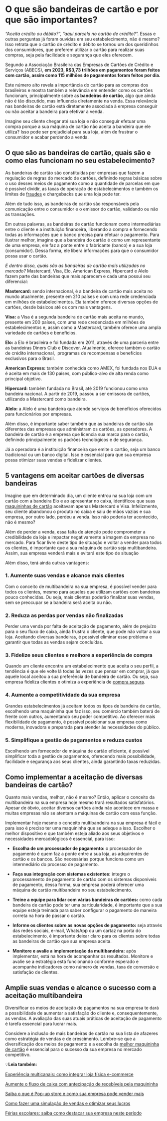 # O que são bandeiras de cartão e por que são importantes?

*“Aceita crédito ou débito?”, “aqui parcela no cartão de crédito?”.* Essas e outras perguntas já foram ouvidas em seu estabelecimento, não é mesmo? Isso retrata que o cartão de crédito e débito se tornou um dos queridinhos dos consumidores, que preferem utilizar o cartão para realizar suas compras, seja pela facilidade e segurança que eles oferecem.

Segundo a Associação Brasileira das Empresas de Cartões de Crédito e Serviços (ABECS), **em 2023, R$3,73 trilhões em pagamentos foram feitos com cartão, assim como 115 milhões de pagamentos foram feitos por dia.**

Este número alto revela a importância do cartão para as compras dos brasileiros e mostra também a relevância em entender como os cartões funcionam, principalmente sobre as **bandeiras de cartão**, algo que ainda não é tão discutido, mas influencia diretamente na venda. Essa relevância nas bandeiras de cartão está diretamente associada à empresa conseguir ou não aceitar a bandeira para efetivar a venda.

Imagine seu cliente chegar até sua loja e não conseguir efetuar uma compra porque a sua máquina de cartão não aceita a bandeira que ele utiliza? Isso pode ser prejudicial para sua loja, além de frustrar o consumidor e acabar perdendo a venda.

## O que são as bandeiras de cartão, quais são e como elas funcionam no seu estabelecimento?

As bandeiras de cartão são constituídas por empresas que fazem a regulação de regras do mercado de cartões, definindo regras básicas sobre o uso desses meios de pagamento como a quantidade de parcelas em que é possível dividir, as taxas de operação de estabelecimentos e também os limites de [fraudes](https://meubolso.mercadopago.com.br/proteger-loja-de-fraudes-maquininha-de-cartao) e chargebacks que uma loja pode ter.

Além de tudo isso, as bandeiras de cartão são responsáveis pela comunicação entre o consumidor e o emissor do cartão, validando ou não as transações.

Em outras palavras, as bandeiras de cartão funcionam como intermediárias entre o cliente e a instituição financeira, liberando a compra e fornecendo todas as informações que o banco precisa para efetuar o pagamento. Para ilustrar melhor, imagine que a bandeira do cartão é como um representante de uma empresa, ele faz a ponte entre o fabricante (banco) e a sua loja (consumidor). Dessa forma, ele libera informações para que o consumidor possa usar o cartão.

*E dentro disso, quais são as bandeiras de cartão mais utilizadas no mercado?* Mastercard, Visa, Elo, American Express, Hipercard e Alelo fazem parte das bandeiras que mais aparecem e cada uma possui seu diferencial:

**Mastercard:** sendo internacional, é a bandeira de cartão mais aceita no mundo atualmente, presente em 210 países e com uma rede credenciada em milhões de estabelecimentos. Ela também oferece diversas opções de cartões, desde básicos até os com mais vantagens. 

**Visa:** a Visa é a segunda bandeira de cartão mais aceita no mundo, presente em 200 países, com uma rede credenciada em milhões de estabelecimentos e, assim como a Mastercard, também oferece uma ampla variedade de cartões e benefícios. 

**Elo:** a Elo é brasileira e foi fundada em 2011, através de uma parceria entre as bandeiras Diners Club e Discover. Atualmente, oferece também o cartão de crédito internacional,  programas de recompensas e benefícios exclusivos para o Brasil.  

**American Express:** também conhecida como AMEX, foi fundada nos EUA e é aceita em mais de 130 países, com público-alvo de alta renda como principal objetivo. 

**Hipercard:** também fundada no Brasil, até 2019 funcionou como uma bandeira nacional. A partir de 2019, passou a ser emissora de cartões, utilizando a Mastercard como bandeira. 

**Alelo:** a Alelo é uma bandeira que atende serviços de benefícios oferecidos para funcionários por empresas. 

Além disso, é importante saber também que as bandeiras de cartão são diferentes das empresas que administram os cartões, as operadores. A bandeira de cartão é a empresa que licencia sua marca para o cartão, definindo principalmente os padrões tecnológicos e de segurança.

Já a operadora é a instituição financeira que emite o cartão, seja um banco tradicional ou um banco digital. Isso é essencial para que sua empresa possa otimizar suas vendas e fidelizar clientes.

## 5 vantagens em aceitar cartões de diversas bandeiras

Imagine que em determinado dia, um cliente entrou na sua loja com um cartão com a bandeira Elo e ao apresentar no caixa, identificou que suas [maquininhas de cartão](https://meubolso.mercadopago.com.br/contabilidade-empresarial-impacto-maquininhas-de-cartao) aceitavam apenas Mastercard e Visa. Infelizmente, seu cliente abandonou o produto no caixa e saiu de mãos vazias e sua empresa, por outro lado, perdeu a venda. Isso não poderia ter acontecido, não é mesmo?

Além de perder a venda, essa falta de atenção pode comprometer a credibilidade da loja e impactar negativamente a imagem da empresa no mercado. Para ficar livre deste tipo de situação e voltar a vender para todos os clientes, é importante que a sua máquina de cartão seja multibandeira. Assim, sua empresa venderá mais e evitará este tipo de situação

Além disso, terá ainda outras vantagens:

### 1. Aumente suas vendas e alcance mais clientes

Com o conceito de multibandeira na sua empresa, é possível vender para todos os clientes, mesmo para aqueles que utilizam cartões com bandeiras pouco conhecidas. Ou seja, mais clientes poderão finalizar suas vendas, sem se preocupar se a bandeira será aceita ou não.

### 2. Reduza as perdas por vendas não finalizadas

Perder uma venda por falta de aceitação de pagamento, além de prejuízo para o seu fluxo de caixa, ainda frustra o cliente, que pode não voltar a sua loja. Aceitando diversas bandeiras, é possível eliminar esse problema e garantir que todas as vendas sejam concluídas.

### 3. Fidelize seus clientes e melhore a experiência de compra

Quando um cliente encontra um estabelecimento que aceita o seu perfil, a tendência é que ele volte lá todas às vezes que pensar em comprar, já que aquele local aceitou a sua preferência de bandeira de cartão. Ou seja, sua empresa fideliza clientes e otimiza a experiência de [compra segura](https://meubolso.mercadopago.com.br/compra-segura-golpe-delivery).

### 4. Aumente a competitividade da sua empresa

Grandes estabelecimentos já aceitam todos os tipos de bandeira de cartão, escolhendo uma maquininha que faz isso, seu comércio também baterá de frente com outros, aumentando seu poder competitivo. Ao oferecer mais flexibilidade de pagamento, é possível posicionar sua empresa como moderna, inovadora e preparada para atender às necessidades do público.

### 5. Simplifique a gestão de pagamentos e reduza custos

Escolhendo um fornecedor de máquina de cartão eficiente, é possível simplificar toda a gestão de pagamentos, oferecendo mais possibilidade, facilidade e segurança aos seus clientes, ainda garantindo taxas reduzidas.

## Como implementar a aceitação de diversas bandeiras de cartão?

Quanto mais vendas, melhor, não é mesmo? Então, aplicar o conceito da multibandeira na sua empresa hoje mesmo trará resultados satisfatórios. Apesar de óbvio, aceitar diversos cartões ainda não acontece em massa e muitas empresas não se atentam a máquinas de cartão com essa função.

Implementar hoje mesmo o conceito multibandeira na sua empresa é fácil e para isso é preciso ter uma maquininha que se adeque a isso. Escolher o melhor dispositivo e que também esteja aliado aos seus objetivos e necessidades mercadológicos é essencial, para isso:

- **Escolha de um processador de pagamento:** o processador de pagamento é quem faz a ponte entre a sua loja, as adquirentes de cartão e os bancos. São necessárias porque funciona como um intermediário do processo de pagamento.

- **Faça sua integração com sistemas existentes:** integre o processamento de pagamento de cartão com os sistemas disponíveis de pagamento, dessa forma, sua empresa poderá oferecer uma máquina de cartão multibandeira no seu estabelecimento. 

- **Treine a equipe para lidar com várias bandeiras de cartões:** como cada bandeira de cartão pode ter uma particularidade, é importante que a sua equipe esteja treinada para saber configurar o pagamento de maneira correta na hora de passar o cartão.

- **Informe os clientes sobre as novas opções de pagamento:** seja através das redes sociais, e-mail, WhatsApp ou um cartaz na porta do estabelecimento, é importante deixar claro para os clientes sobre todas as bandeiras de cartão que sua empresa aceita.

- **Monitore e avalie a implementação da multibandeira:** após implementar, está na hora de acompanhar os resultados. Monitore e avalie se a estratégia está funcionando conforme esperado e acompanhe indicadores como número de vendas, taxa de conversão e satisfação de clientes. 

## Amplie suas vendas e alcance o sucesso com a aceitação multibandeira

Diversificar os meios de aceitação de pagamentos na sua empresa te dará a possibilidade de aumentar a satisfação do cliente e, consequentemente, as vendas. A avaliação das suas atuais práticas de aceitação de pagamento é tarefa essencial para lucrar mais.

Considere a inclusão de mais bandeiras de cartão na sua lista de afazeres como estratégia de vendas e de crescimento. Lembre-se que a diversificação dos meios de pagamento e a escolha da [melhor maquininha de cartão](https://meubolso.mercadopago.com.br/como-escolher-melhor-maquininha-cartao-para-empresa) é essencial para o sucesso da sua empresa no mercado competitivo.

💡**Leia também:**

[Experiência multicanais: como integrar loja física e-commerce](https://meubolso.mercadopago.com.br/empresas-multicanais-como-integrar-loja-e-e-commerce)

[Aumente o fluxo de caixa com antecipação de recebíveis pela maquininha](https://meubolso.mercadopago.com.br/fluxo-caixa-antecipacao-de-recebiveis-maquininha)

[Saiba o que é Pop-up store e como sua empresa pode vender mais](https://meubolso.mercadopago.com.br/pop-up-store)

[Como fazer uma simulação de vendas e otimizar seus lucros](https://meubolso.mercadopago.com.br/como-realizar-simulacao-de-vendas-e-diversificar-formas-de-pagamento)

[Férias escolares: saiba como destacar sua empresa neste período](https://meubolso.mercadopago.com.br/destacar-sua-empresa-ferias-escolares)